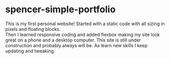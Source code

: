 # spencer-simple-portfolio
This is my first personal website! 
Started with a static code with all sizing in pixels and floating blocks.  
Then I learned responsive coding and added flexbox making my site look great on a phone and a desktop computer.
This site is still under construction and probably always will be.  As learn new skills I keep updating and tweaking. 
